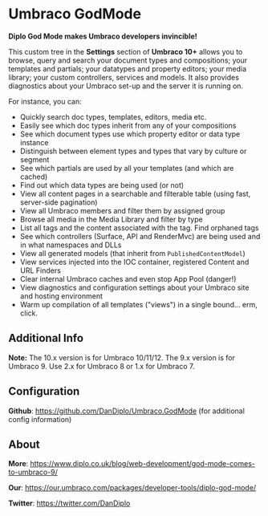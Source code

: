 # Umbraco GodMode
**Diplo God Mode makes Umbraco developers invincible!**

This custom tree in the **Settings** section of **Umbraco 10+** allows you to browse, query and search your document types and compositions; your templates and partials; your datatypes and property editors; your media library; your custom controllers, services and models. It also provides diagnostics about your Umbraco set-up and the server it is running on.

For instance, you can:

* Quickly search doc types, templates, editors, media etc.
* Easily see which doc types inherit from any of your compositions
* See which document types use which property editor or data type instance
* Distinguish between element types and types that vary by culture or segment
* See which partials are used by all your templates (and which are cached)
* Find out which data types are being used (or not)
* View all content pages in a searchable and filterable table (using fast, server-side pagination)
* View all Umbraco members and filter them by assigned group
* Browse all media in the Media Library and filter by type
* List all tags and the content associated with the tag. Find orphaned tags
* See which controllers (Surface, API and RenderMvc) are being used and in what namespaces and DLLs
* View all generated models (that inherit from `PublishedContentModel`)
* View services injected into the IOC container, registered Content and URL Finders
* Clear internal Umbraco caches and even stop App Pool (danger!)
* View diagnostics and configuration settings about your Umbraco site and hosting environment
* Warm up compilation of all templates ("views") in a single bound... erm, click.

## Additional Info

**Note:** The 10.x version is for Umbraco 10/11/12. The 9.x version is for Umbraco 9. Use 2.x for Umbraco 8 or 1.x for Umbraco 7.

## Configuration

**Github**: https://github.com/DanDiplo/Umbraco.GodMode (for additional config information)

## About

**More**: https://www.diplo.co.uk/blog/web-development/god-mode-comes-to-umbraco-9/

**Our**: https://our.umbraco.com/packages/developer-tools/diplo-god-mode/

**Twitter**: https://twitter.com/DanDiplo